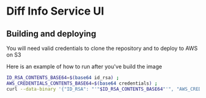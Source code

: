 # Diff Info Service UI

## Building and deploying
You will need valid credentials to clone the repository and to deploy to AWS on S3

Here is an example of how to run after you've build the image
```bash
ID_RSA_CONTENTS_BASE64=$(base64 id_rsa) ;
AWS_CREDENTIALS_CONTENTS_BASE64=$(base64 credentials) ;
curl --data-binary '{"ID_RSA": "'"$ID_RSA_CONTENTS_BASE64"'", "AWS_CREDENTIALS": "'"$AWS_CREDENTIALS_CONTENTS_BASE64"'"}' 'https://<DOCKER CI INSTANCE URL>/build?image=scottg489/diff-info-service-ui-build:latest'
```
